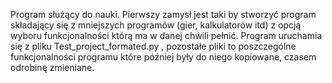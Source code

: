 Program służący do nauki. Pierwszy zamysł jest taki by stworzyć program składający się z mniejszych programów (gier, kalkulatorów itd) z opcją wyboru funkcjonalności którą ma w danej chwili pełnić.
Program uruchamia się z pliku Test_project_formated.py , pozostałe pliki to poszczególne funkcjonalności programu które później były do niego kopiowane, czasem odrobinę zmieniane.
